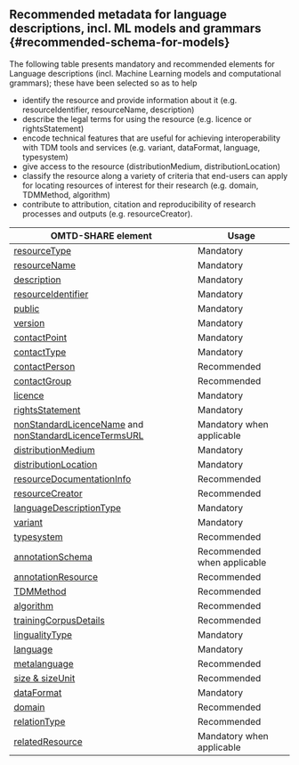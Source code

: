 ## ​Recommended metadata for language descriptions, incl. ML models and grammars {#recommended-schema-for-models}

The following table presents mandatory and recommended elements for Language descriptions \(incl. Machine Learning models and computational grammars\); these have been selected so as to help

* identify the resource and provide information about it \(e.g. resourceIdentifier, resourceName, description\)
* describe the legal terms for using the resource \(e.g. licence or rightsStatement\)
* encode  technical features that are useful for achieving interoperability with TDM tools and services \(e.g. variant, dataFormat, language,  typesystem\)
* give access to the resource \(distributionMedium, distributionLocation\)
* classify the resource along a variety of criteria that end-users can apply for locating resources of interest for their research \(e.g. domain, TDMMethod, algorithm\)
* contribute to attribution, citation and reproducibility of research processes and outputs \(e.g. resourceCreator\).

| OMTD-SHARE element | Usage |
| --- | --- |
| [resourceType](/models_resourceType.md) | Mandatory |
| [resourceName](/models_resourceName.md) | Mandatory |
| [description](/models_description.md) | Mandatory |
| [resourceIdentifier](/models_identifier.md) | Mandatory |
| [public](/public.md) | Mandatory |
| [version](/version.md) | Mandatory |
| [contactPoint](/contactpoint.md) | Mandatory |
| [contactType](/contacttype.md) | Mandatory |
| [contactPerson](/contactPerson.md) | Recommended |
| [contactGroup](/contactGroup.md) | Recommended |
| [licence](/licence.md) | Mandatory |
| [rightsStatement](/rightsStatement.md) | Mandatory |
| [nonStandardLicenceName](/nonStandardLicenceName.md) and  [nonStandardLicenceTermsURL](/nonStandardLicenceTermsURL.md) | Mandatory when applicable |
| [distributionMedium](/models_distributionMedium.md) | Mandatory |
| [distributionLocation](/distributionLocation.md) | Mandatory |
| [resourceDocumentationInfo](/resourcedocumentationinfo.md) | Recommended |
| [resourceCreator](/resourceCreator.md) | Recommended |
| [languageDescriptionType](/models_languageDescriptionType.md) | Mandatory |
| [variant](/models_variantName.md) | Mandatory |
| [typesystem](/annotations_typesystem.md) | Recommended |
| [annotationSchema](/annotations_annotationSchema.md) | Recommended when applicable |
| [annotationResource](/annotations_annotationResource.md) | Recommended |
| [TDMMethod](/TDMmethod.md) | Recommended |
| [algorithm](/models_algorithm.md) | Recommended |
| [trainingCorpusDetails](/models_trainingCorpusDetails.md) | Recommended |
| [lingualityType](/models_lingualityType.md) | Mandatory |
| [language](/models_language.md) | Mandatory |
| [metalanguage](/models_metalanguage.md) | Recommended |
| [size & sizeUnit](/models_size.md) | Recommended |
| [dataFormat](/dataFormat.md) | Mandatory |
| [domain](/domain.md) | Recommended |
| [relationType](/relationType.md) | Recommended |
| [relatedResource](/relatedResource.md) | Mandatory when applicable |

